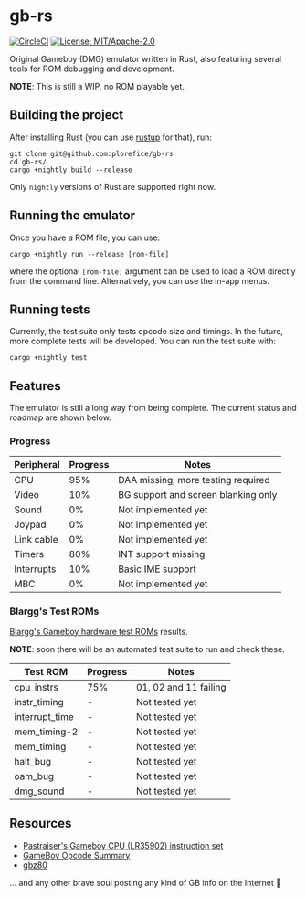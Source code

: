 # gb-rs

[![CircleCI](https://circleci.com/gh/plorefice/gb-rs.svg?style=shield)](https://circleci.com/gh/plorefice/gb-rs)
[![License: MIT/Apache-2.0](https://img.shields.io/badge/license-GPLv3-blue.svg)](LICENSE)

Original Gameboy (DMG) emulator written in Rust, also featuring several tools
for ROM debugging and development.

**NOTE**: This is still a WIP, no ROM playable yet.

## Building the project

After installing Rust (you can use [rustup](https://rustup.rs) for that), run:

```shell
git clone git@github.com:plorefice/gb-rs
cd gb-rs/
cargo +nightly build --release
```

Only `nightly` versions of Rust are supported right now.

## Running the emulator

Once you have a ROM file, you can use:

```shell
cargo +nightly run --release [rom-file]
```

where the optional `[rom-file]` argument can be used to load a ROM directly from
the command line. Alternatively, you can use the in-app menus.

## Running tests

Currently, the test suite only tests opcode size and timings. In the future, more
complete tests will be developed. You can run the test suite with:

```shell
cargo +nightly test
```

## Features

The emulator is still a long way from being complete. The current status and roadmap
are shown below.

### Progress

| Peripheral | Progress | Notes                               |
| ---------- | -------- | ----------------------------------- |
| CPU        | 95%      | DAA missing, more testing required  |
| Video      | 10%      | BG support and screen blanking only |
| Sound      | 0%       | Not implemented yet                 |
| Joypad     | 0%       | Not implemented yet                 |
| Link cable | 0%       | Not implemented yet                 |
| Timers     | 80%      | INT support missing                 |
| Interrupts | 10%      | Basic IME support                   |
| MBC        | 0%       | Not implemented yet                 |

### Blargg's Test ROMs

[Blargg's Gameboy hardware test ROMs](https://github.com/retrio/gb-test-roms) results.

**NOTE**: soon there will be an automated test suite to run and check these.

| Test ROM       | Progress | Notes                 |
| -------------- | -------- | --------------------- |
| cpu_instrs     | 75%      | 01, 02 and 11 failing |
| instr_timing   | -        | Not tested yet        |
| interrupt_time | -        | Not tested yet        |
| mem_timing-2   | -        | Not tested yet        |
| mem_timing     | -        | Not tested yet        |
| halt_bug       | -        | Not tested yet        |
| oam_bug        | -        | Not tested yet        |
| dmg_sound      | -        | Not tested yet        |

## Resources

- [Pastraiser's Gameboy CPU (LR35902) instruction set](http://www.pastraiser.com/cpu/gameboy/gameboy_opcodes.html)
- [GameBoy Opcode Summary](http://www.devrs.com/gb/files/opcodes.html)
- [gbz80](https://rednex.github.io/rgbds/gbz80.7.html)

... and any other brave soul posting any kind of GB info on the Internet :pray:

